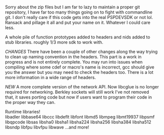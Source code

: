 Sorry about the zip files but I am far to lazy to maintain a proper git repository, I have far too many things going on to fight with commandline git. I don't really care
if this code gets into the real PSPDEVSDK or not lol. Ransack and pillage it all and put your name on it. Whatever I could care less.

A whole pile of function prototypes added to headers and nids added to stub libraries. roughly 1/3 more sdk to work with.

*CHANGES*
There have been a couple of other changes along the way trying to clean up naming convention in the headers. This part is a work in progress and is not entirely complete. You may run into issues when compiling where some cdef or macro's name is incorrect, gcc should give you the answer but you may need to check the headers too. There is a lot more information in a wide range of headers.

*NEW*
A more complete version of the network API. Now libcglue is no longer required for networking. Berkley sockets will still work I've not removed that, it saves porting code but now if users want to program their code in the proper way they can.

Runtime libraries!    
    libadler
    libbase64
    libccc
    libdeflt
    libfont
    libmd5
    libmpeg
    libmt19937
    libpsmf
    libqpcode
    libsas
    libsha0
    libsha1
    libsha224
    libsha256
    libsha384
    libsha512
    libsndp
    libfpu
    libvfpu
    libwave
    ...and more!

